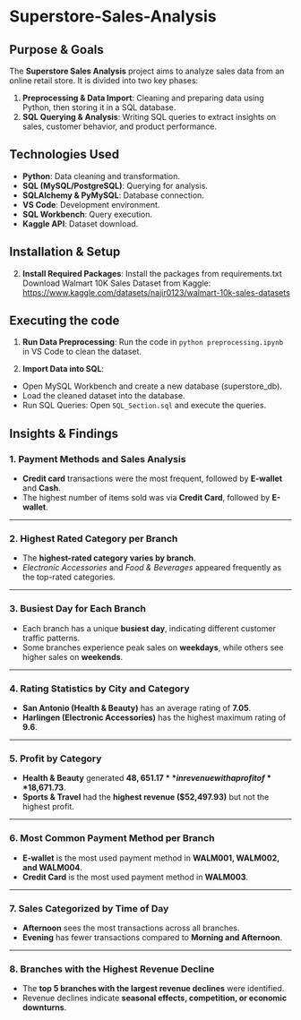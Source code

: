 # Superstore-Sales-Analysis

## Purpose & Goals
The **Superstore Sales Analysis** project aims to analyze sales data from an online retail store. It is divided into two key phases:
1. **Preprocessing & Data Import**: Cleaning and preparing data using Python, then storing it in a SQL database.
2. **SQL Querying & Analysis**: Writing SQL queries to extract insights on sales, customer behavior, and product performance.

## Technologies Used
- **Python**: Data cleaning and transformation.
- **SQL (MySQL/PostgreSQL)**: Querying for analysis.
- **SQLAlchemy & PyMySQL**: Database connection.
- **VS Code**: Development environment.
- **SQL Workbench**: Query execution.
- **Kaggle API**: Dataset download.

## Installation & Setup

2. **Install Required Packages**:
Install the packages from requirements.txt
Download Walmart 10K Sales Dataset from Kaggle: https://www.kaggle.com/datasets/najir0123/walmart-10k-sales-datasets

## Executing the code
1. **Run Data Preprocessing**:
Run the code in `python preprocessing.ipynb` in VS Code to clean the dataset.


2. **Import Data into SQL**:
- Open MySQL Workbench and create a new database (superstore_db).
- Load the cleaned dataset into the database.
- Run SQL Queries: Open `SQL_Section.sql` and execute the queries.

## Insights & Findings

### 1. Payment Methods and Sales Analysis
- **Credit card** transactions were the most frequent, followed by **E-wallet** and **Cash**.
- The highest number of items sold was via **Credit Card**, followed by **E-wallet**.

---

### 2. Highest Rated Category per Branch
- The **highest-rated category varies by branch**.
- *Electronic Accessories* and *Food & Beverages* appeared frequently as the top-rated categories.

---

### 3. Busiest Day for Each Branch
- Each branch has a unique **busiest day**, indicating different customer traffic patterns.
- Some branches experience peak sales on **weekdays**, while others see higher sales on **weekends**.

---

### 4. Rating Statistics by City and Category
- **San Antonio (Health & Beauty)** has an average rating of **7.05**.
- **Harlingen (Electronic Accessories)** has the highest maximum rating of **9.6**.

---

### 5. Profit by Category
- **Health & Beauty** generated **$48,651.17** in revenue with a profit of **$18,671.73**.
- **Sports & Travel** had the **highest revenue ($52,497.93)** but not the highest profit.

---

### 6. Most Common Payment Method per Branch
- **E-wallet** is the most used payment method in **WALM001, WALM002, and WALM004**.
- **Credit Card** is the most used payment method in **WALM003**.

---

### 7. Sales Categorized by Time of Day
- **Afternoon** sees the most transactions across all branches.
- **Evening** has fewer transactions compared to **Morning and Afternoon**.

---

### 8. Branches with the Highest Revenue Decline
- The **top 5 branches with the largest revenue declines** were identified.
- Revenue declines indicate **seasonal effects, competition, or economic downturns**.

